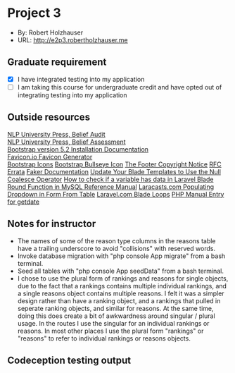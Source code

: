 # Project 3
+ By: Robert Holzhauser
+ URL: <http://e2p3.robertholzhauser.me>

## Graduate requirement
+ [x] I have integrated testing into my application
+ [ ] I am taking this course for undergraduate credit and have opted out of integrating testing into my application

## Outside resources
[NLP University Press, Belief Audit](http://nlpuniversitypress.com/html/B32.html)  
[NLP University Press, Belief Assessment](http://nlpuniversitypress.com/html/B28.html)  
[Bootstrap version 5.2 Installation Documentation](https://getbootstrap.com/docs/5.2/getting-started/introduction/)  
[Favicon.io Favicon Generator](https://favicon.io/favicon-generator/)  
[Bootstrap Icons](https://icons.getbootstrap.com/#install) 
[Bootstrap Bullseye Icon](https://icons.getbootstrap.com/icons/bullseye/) 
[The Footer Copyright Notice](https://designshack.net/articles/the-footer-copyright-notice/) 
[RFC Errata](https://www.rfc-editor.org/errata/eid1690#:~:text=It%20should%20say%3A-,In%20addition%20to%20restrictions%20on%20syntax%2C%20there%20is%20a%20length,total%20length%20of%20320%20characters.) 
[Faker Documentation](https://fakerphp.github.io) 
[Update Your Blade Templates to Use the Null Coalesce Operator](https://laravel-news.com/blade-templates-null-coalesce-operator) 
[How to check if a variable has data in Laravel Blade](https://stackoverflow.com/questions/43774129/how-to-check-if-a-variable-has-data-in-laravel-blade) 
[Round Function in MySQL Reference Manual](https://dev.mysql.com/doc/refman/8.0/en/mathematical-functions.html#function_round) 
[Laracasts.com Populating Dropdown in Form From Table](https://laracasts.com/discuss/channels/laravel/populating-dropdown-in-form-from-table) 
[Laravel.com Blade Loops](https://laravel.com/docs/9.x/blade#loops) 
[PHP Manual Entry for getdate](https://www.php.net/manual/en/function.getdate.php) 

## Notes for instructor
+ The names of some of the reason type columns in the reasons table have a trailing underscore to avoid "collisions" with reserved words.
+ Invoke database migration with "php console App migrate" from a bash terminal.
+ Seed all tables with "php console App seedData" from a bash terminal.
+ I chose to use the plural form of rankings and reasons for single objects, due to the fact that a rankings contains multiple individual rankings,
    and a single reasons object contains multiple reasons.  I felt it was a simpler design rather than have a ranking object, and a rankings that pulled in
    seperate ranking objects, and similar for reasons.  At the same time, doing this does create a bit of awkwardness around singular / plural usage.
    In the routes I use the singular for an individual rankings or reasons.  In most other places I use the plural form "rankings" or "reasons" to refer to 
    individual rankings or reasons objects.

## Codeception testing output
```
```